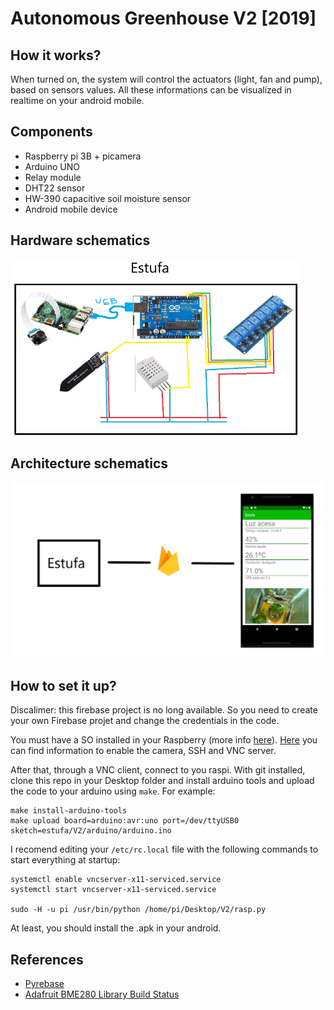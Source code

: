 # Autonomous Greenhouse V2 [2019]
## How it works?
When turned on, the system will control the actuators (light, fan and pump), based on sensors values. All these informations can be visualized in realtime on your android mobile. 

## Components
- Raspberry pi 3B + picamera 
- Arduino UNO
- Relay module
- DHT22 sensor
- HW-390 capacitive soil moisture sensor
- Android mobile device

## Hardware schematics
![](hardware-estufa.png)

## Architecture schematics
![](estufa-firebase-app.png)

## How to set it up?
Discalimer: this firebase project is no long available. So you need to create your own Firebase projet and change the credentials in the code.

You must have a SO installed in your Raspberry (more info [here](https://www.raspberrypi.com/documentation/computers/getting-started.html#installing-the-operating-system)). [Here](https://www.raspberrypi.com/documentation/computers/configuration.html#menu-options) you can find information to enable the camera, SSH and VNC server.

After that, through a VNC client, connect to you raspi. With git installed, clone this repo in your Desktop folder and install arduino tools and upload the code to your arduino using ``make``. For example:

```
make install-arduino-tools
make upload board=arduino:avr:uno port=/dev/ttyUSB0 sketch=estufa/V2/arduino/arduino.ino
```

I recomend editing your ``/etc/rc.local`` file with the following commands to start everything at startup:
```
systemctl enable vncserver-x11-serviced.service
systemctl start vncserver-x11-serviced.service

sudo -H -u pi /usr/bin/python /home/pi/Desktop/V2/rasp.py
```

At least, you should install the .apk in your android.

## References
- [Pyrebase](https://github.com/thisbejim/Pyrebase)
- [Adafruit BME280 Library Build Status](https://github.com/adafruit/Adafruit_BME280_Library)
